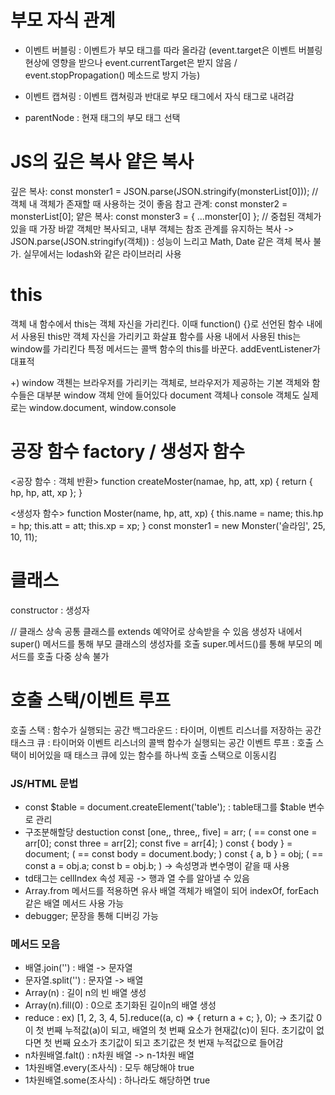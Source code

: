 # 부모 자식 관계
- 이벤트 버블링 : 이벤트가 부모 태그를 따라 올라감 (event.target은 이벤트 버블링 현상에 영향을 받으나 event.currentTarget은 받지 않음 / event.stopPropagation() 메소드로 방지 가능)
- 이벤트 캡쳐링 : 이벤트 캡쳐링과 반대로 부모 태그에서 자식 태그로 내려감

- parentNode : 현재 태그의 부모 태그 선택


# JS의 깊은 복사 얕은 복사
깊은 복사: const monster1 = JSON.parse(JSON.stringify(monsterList[0])); // 객체 내 객체가 존재할 때 사용하는 것이 좋음
참고 관계: const monster2 = monsterList[0];
얕은 복사: const monster3 = { ...monster[0] }; // 중첩된 객체가 있을 때 가장 바깥 객체만 복사되고, 내부 객체는 참조 관계를 유지하는 복사
-> JSON.parse(JSON.stringify(객체)) : 성능이 느리고 Math, Date 같은 객체 복사 불가. 실무에서는 lodash와 같은 라이브러리 사용


# this
객체 내 함수에서 this는 객체 자신을 가리킨다.
이때 function() {}로 선언된 함수 내에서 사용된 this만 객체 자신을 가리키고
화살표 함수를 사용 내에서 사용된 this는 window를 가리킨다
특정 메서드는 콜백 함수의 this를 바꾼다. addEventListener가 대표적

+) window 객첸는 브라우저를 가리키는 객체로, 브라우저가 제공하는 기본 객체와 함수들은 대부분 window 객체 안에 들어있다
document 객체나 console 객체도 실제로는 window.document, window.console


# 공장 함수 factory / 생성자 함수
<공장 함수 : 객체 반환>
function createMoster(namae, hp, att, xp) {
    return { hp, hp, att, xp };
}

<생성자 함수>
function Moster(name, hp, att, xp) {
    this.name = name;
    this.hp = hp;
    this.att = att;
    this.xp = xp;
}
const monster1 = new Monster('슬라임', 25, 10, 11);


# 클래스
constructor : 생성자

// 클래스 상속
공통 클래스를 extends 예약어로 상속받을 수 있음
생성자 내에서 super() 메서드를 통해 부모 클래스의 생성자를 호출
super.메서드()를 통해 부모의 메서드를 호출
다중 상속 불가


# 호출 스택/이벤트 루프
호출 스택 : 함수가 실행되는 공간
백그라운드 : 타이머, 이벤트 리스너를 저장하는 공간
태스크 큐 : 타이머와 이벤트 리스너의 콜백 함수가 실행되는 공간
이벤트 루프 : 호출 스택이 비어있을 때 태스크 큐에 있는 함수를 하나씩 호출 스택으로 이동시킴


### JS/HTML 문법
- const $table = document.createElement('table'); : table태그를 $table 변수로 관리
- 구조분해할당 destuction 
  const [one,, three,, five] = arr; ( == const one = arr[0]; const three = arr[2]; const five = arr[4]; ) 
  const { body } = document; ( == const body = document.body; )
  const { a, b } = obj; ( == const a = obj.a; const b = obj.b; ) -> 속성명과 변수명이 같을 때 사용
- td태그는 cellIndex 속성 제공 -> 행과 열 수를 알아낼 수 있음
- Array.from 메서드를 적용하면 유사 배열 객체가 배열이 되어 indexOf, forEach 같은 배열 메서드 사용 가능
- debugger; 문장을 통해 디버깅 가능


### 메서드 모음
- 배열.join('') : 배열 -> 문자열
- 문자열.split('') : 문자열 -> 배열
- Array(n) : 길이 n의 빈 배열 생성
- Array(n).fill(0) : 0으로 초기화된 길이n의 배열 생성
- reduce : 
ex) [1, 2, 3, 4, 5].reduce((a, c) => {
    return a + c;
}, 0);
-> 초기값 0이 첫 번째 누적값(a)이 되고, 배열의 첫 번째 요소가 현재값(c)이 된다.
초기값이 없다면 첫 번째 요소가 초기값이 되고 초기값은 첫 번재 누적값으로 들어감 
- n차원배열.falt() : n차원 배열 -> n-1차원 배열
- 1차원배열.every(조사식) : 모두 해당해야 true
- 1차원배열.some(조사식) :  하나라도 해당하면 true
